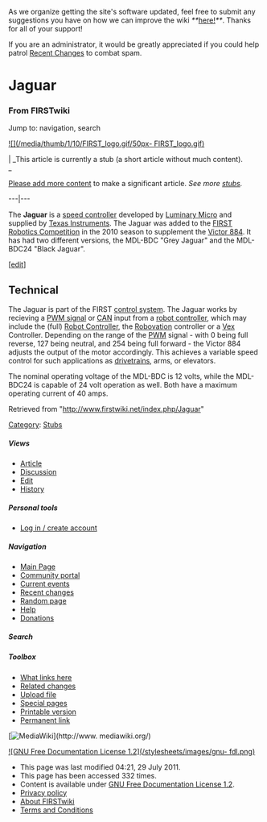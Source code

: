 As we organize getting the site's software updated, feel free to submit any
suggestions you have on how we can improve the wiki
_**_[here!](/index.php/User:Hallry/Suggestions "User:Hallry/Suggestions"
)_**_. Thanks for all of your support!

If you are an administrator, it would be greatly appreciated if you could help
patrol [Recent Changes](/index.php/Special:Recentchanges
"Special:Recentchanges" ) to combat spam.

# Jaguar

### From FIRSTwiki

Jump to: navigation, search

[![](/media/thumb/1/10/FIRST_logo.gif/50px-
FIRST_logo.gif)](/index.php/Image:FIRST_logo.gif "" )

|  _This article is currently a stub (a short article without much content).  
_

[Please add more
content](http://www.firstwiki.net/index.php?title=Jaguar&action=edit
"http://www.firstwiki.net/index.php?title=Jaguar&action=edit" ) to make a
significant article. _See more [stubs](/index.php/Special:Shortpages
"Special:Shortpages" )._  
  
---|---  
  
The **Jaguar** is a [speed controller](/index.php/Speed_Controller "Speed
Controller" ) developed by [Luminary
Micro](/index.php?title=Luminary_Micro&action=edit "Luminary Micro" ) and
supplied by [Texas Instruments](/index.php?title=Texas_Instruments&action=edit
"Texas Instruments" ). The Jaguar was added to the [FIRST Robotics
Competition](/index.php/FIRST_Robotics_Competition "FIRST Robotics
Competition" ) in the 2010 season to supplement the [Victor
884](/index.php/Victor_884 "Victor 884" ). It has had two different versions,
the MDL-BDC "Grey Jaguar" and the MDL-BDC24 "Black Jaguar".

[[edit](/index.php?title=Jaguar&action=edit&section=1 "Edit section:
Technical" )]

## Technical

The Jaguar is part of the FIRST [control system](/index.php/Control_system
"Control system" ). The Jaguar works by recieving a [PWM
signal](/index.php/PWM_signal "PWM signal" ) or
[CAN](/index.php?title=CAN&action=edit "CAN" ) input from a [robot
controller](/index.php/Robot_controller "Robot controller" ), which may
include the (full) [Robot Controller](/index.php/Robot_Controller "Robot
Controller" ), the [Robovation](/index.php/Robovation "Robovation" )
controller or a [Vex](/index.php/Vex "Vex" ) Controller. Depending on the
range of the [PWM](/index.php/PWM "PWM" ) signal - with 0 being full reverse,
127 being neutral, and 254 being full forward - the Victor 884 adjusts the
output of the motor accordingly. This achieves a variable speed control for
such applications as [drivetrains](/index.php/Drive_trains "Drive trains" ),
arms, or elevators.

The nominal operating voltage of the MDL-BDC is 12 volts, while the MDL-BDC24
is capable of 24 volt operation as well. Both have a maximum operating current
of 40 amps.

Retrieved from "<http://www.firstwiki.net/index.php/Jaguar>"

[Category](/index.php?title=Special:Categories&article=Jaguar
"Special:Categories" ): [Stubs](/index.php/Category:Stubs "Category:Stubs" )

##### Views

  * [Article](/index.php/Jaguar)
  * [Discussion](/index.php?title=Talk:Jaguar&action=edit)
  * [Edit](/index.php?title=Jaguar&action=edit)
  * [History](/index.php?title=Jaguar&action=history)

##### Personal tools

  * [Log in / create account](/index.php?title=Special:Userlogin&returnto=Jaguar)

[](/index.php/Main_Page "Main Page" )

##### Navigation

  * [Main Page](/index.php/Main_Page)
  * [Community portal](/index.php/FIRSTwiki:Community_portal)
  * [Current events](/index.php/Current_events)
  * [Recent changes](/index.php/Special:Recentchanges)
  * [Random page](/index.php/Special:Random)
  * [Help](/index.php/FIRSTwiki:Help)
  * [Donations](/index.php/FIRSTwiki:Site_support)

##### Search



##### Toolbox

  * [What links here](/index.php/Special:Whatlinkshere/Jaguar)
  * [Related changes](/index.php/Special:Recentchangeslinked/Jaguar)
  * [Upload file](/index.php/Special:Upload)
  * [Special pages](/index.php/Special:Specialpages)
  * [Printable version](/index.php?title=Jaguar&printable=yes)
  * [Permanent link](/index.php?title=Jaguar&oldid=81152)

[![MediaWiki](/skins/common/images/poweredby_mediawiki_88x31.png)](http://www.
mediawiki.org/)

[![GNU Free Documentation License 1.2](/stylesheets/images/gnu-
fdl.png)](http://www.gnu.org/copyleft/fdl.html)

  * This page was last modified 04:21, 29 July 2011.
  * This page has been accessed 332 times.
  * Content is available under [GNU Free Documentation License 1.2](http://www.gnu.org/copyleft/fdl.html "http://www.gnu.org/copyleft/fdl.html" ).
  * [Privacy policy](/index.php/FIRSTwiki:Privacy_policy "FIRSTwiki:Privacy policy" )
  * [About FIRSTwiki](/index.php/FIRSTwiki:About "FIRSTwiki:About" )
  * [Terms and Conditions](/index.php/FIRSTwiki:Terms_and_conditions "FIRSTwiki:Terms and conditions" )

